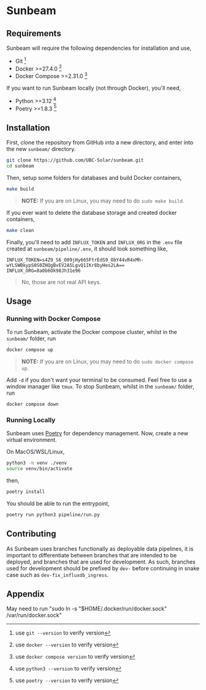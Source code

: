 # Sunbeam

## Requirements

Sunbeam will require the following dependencies for installation and use,

* Git [^1]
* Docker >=27.4.0 [^4]
* Docker Compose >=2.31.0 [^5]

If you want to run Sunbeam locally (not through Docker), you'll need,
* Python >=3.12 [^2]
* Poetry >=1.8.3 [^3]

## Installation

First, clone the repository from GitHub into a new directory, and enter into the new `sunbeam/` directory.
```bash
git clone https://github.com/UBC-Solar/sunbeam.git
cd sunbeam
```
Then, setup some folders for databases and build Docker containers,
```bash
make build
```
> **NOTE:** If you are on Linux, you may need to do `sudo make build`.

If you ever want to delete the database storage and created docker containers,
```bash
make clean
```

Finally, you'll need to add `INFLUX_TOKEN` and `INFLUX_ORG` in the `.env` file created at `sunbeam/pipeline/.env`, it should look something like,
```env
INFLUX_TOKEN=s4Z9_S6_O09jHy665FtrEdS9_ObY44vR4xMh-wYLSWBkypS0S0ZHQgBvEV2A5LgvQ1IKr8byHes2LA==
INFLUX_ORG=8a0b6Ok98Jh31e96
```
> No, those are not real API keys.

## Usage

### Running with Docker Compose

To run Sunbeam, activate the Docker compose cluster, whilst in the `sunbeam/` folder, run
```bash
docker compose up
```
> **NOTE:** If you are on Linux, you may need to do `sudo docker compose up`.

Add `-d` if you don't want your terminal to be consumed. Feel free to use a window manager like `tmux`.
To stop Sunbeam, whilst in the `sunbeam/` folder, run
```bash
docker compose down
```

### Running Locally

Sunbeam uses [Poetry](https://python-poetry.org/docs/basic-usage/#installing-dependencies) for dependency management. Now, create a new virtual environment.

On MacOS/WSL/Linux,
```bash
python3 -m venv ./venv
source venv/bin/activate
```
then,
```bash
poetry install
```
You should be able to run the entrypoint,
```bash
poetry run python3 pipeline/run.py
```

## Contributing

As Sunbeam uses branches functionally as deployable data pipelines, it is important to differentiate between branches that are intended to be deployed, and branches that are used for development. As such, branches used for development should be prefixed by `dev-` before continuing in snake case such as `dev-fix_influxdb_ingress`.

## Appendix

[^1]: use `git --version` to verify version

[^2]: use `python3 --version` to verify version

[^3]: use `poetry --version` to verify version

[^4]: use `docker --version` to verify version

[^5]: use `docker compose version` to verify version


May need to run "sudo ln -s "$HOME/.docker/run/docker.sock" /var/run/docker.sock"
